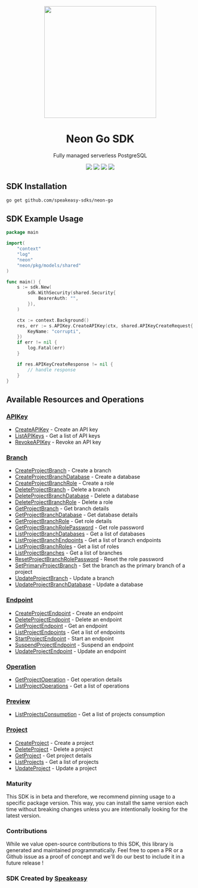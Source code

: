 <div align="center">
    <img src="https://github.com/speakeasy-sdks/neon-go/assets/6267663/c272d080-d133-43a9-a142-8c9508923854" width="300">
    <h1>Neon Go SDK</h1>
   <p>Fully managed serverless PostgreSQL</p>
   <a href="https://neon.tech/docs/introduction"><img src="https://img.shields.io/static/v1?label=Docs&message=API Ref&color=000&style=for-the-badge" /></a>
   <a href="https://github.com/speakeasy-sdks/neon-go/actions"><img src="https://img.shields.io/github/actions/workflow/status/speakeasy-sdks/neon-go/speakeasy_sdk_generation.yml?style=for-the-badge" /></a>
  <a href="https://opensource.org/licenses/MIT"><img src="https://img.shields.io/badge/License-MIT-blue.svg?style=for-the-badge" /></a>
  <a href="https://github.com/speakeasy-sdks/neon-go/releases"><img src="https://img.shields.io/github/v/release/speakeasy-sdks/neon-go?sort=semver&style=for-the-badge" /></a>
</div>

<!-- Start SDK Installation -->
## SDK Installation

```bash
go get github.com/speakeasy-sdks/neon-go
```
<!-- End SDK Installation -->

## SDK Example Usage
<!-- Start SDK Example Usage -->
```go
package main

import(
	"context"
	"log"
	"neon"
	"neon/pkg/models/shared"
)

func main() {
    s := sdk.New(
        sdk.WithSecurity(shared.Security{
            BearerAuth: "",
        }),
    )

    ctx := context.Background()
    res, err := s.APIKey.CreateAPIKey(ctx, shared.APIKeyCreateRequest{
        KeyName: "corrupti",
    })
    if err != nil {
        log.Fatal(err)
    }

    if res.APIKeyCreateResponse != nil {
        // handle response
    }
}
```
<!-- End SDK Example Usage -->

<!-- Start SDK Available Operations -->
## Available Resources and Operations


### [APIKey](docs/apikey/README.md)

* [CreateAPIKey](docs/apikey/README.md#createapikey) - Create an API key
* [ListAPIKeys](docs/apikey/README.md#listapikeys) - Get a list of API keys
* [RevokeAPIKey](docs/apikey/README.md#revokeapikey) - Revoke an API key

### [Branch](docs/branch/README.md)

* [CreateProjectBranch](docs/branch/README.md#createprojectbranch) - Create a branch
* [CreateProjectBranchDatabase](docs/branch/README.md#createprojectbranchdatabase) - Create a database
* [CreateProjectBranchRole](docs/branch/README.md#createprojectbranchrole) - Create a role
* [DeleteProjectBranch](docs/branch/README.md#deleteprojectbranch) - Delete a branch
* [DeleteProjectBranchDatabase](docs/branch/README.md#deleteprojectbranchdatabase) - Delete a database
* [DeleteProjectBranchRole](docs/branch/README.md#deleteprojectbranchrole) - Delete a role
* [GetProjectBranch](docs/branch/README.md#getprojectbranch) - Get branch details
* [GetProjectBranchDatabase](docs/branch/README.md#getprojectbranchdatabase) - Get database details
* [GetProjectBranchRole](docs/branch/README.md#getprojectbranchrole) - Get role details
* [GetProjectBranchRolePassword](docs/branch/README.md#getprojectbranchrolepassword) - Get role password
* [ListProjectBranchDatabases](docs/branch/README.md#listprojectbranchdatabases) - Get a list of databases
* [ListProjectBranchEndpoints](docs/branch/README.md#listprojectbranchendpoints) - Get a list of branch endpoints
* [ListProjectBranchRoles](docs/branch/README.md#listprojectbranchroles) - Get a list of roles
* [ListProjectBranches](docs/branch/README.md#listprojectbranches) - Get a list of branches
* [ResetProjectBranchRolePassword](docs/branch/README.md#resetprojectbranchrolepassword) - Reset the role password
* [SetPrimaryProjectBranch](docs/branch/README.md#setprimaryprojectbranch) - Set the branch as the primary branch of a project
* [UpdateProjectBranch](docs/branch/README.md#updateprojectbranch) - Update a branch
* [UpdateProjectBranchDatabase](docs/branch/README.md#updateprojectbranchdatabase) - Update a database

### [Endpoint](docs/endpoint/README.md)

* [CreateProjectEndpoint](docs/endpoint/README.md#createprojectendpoint) - Create an endpoint
* [DeleteProjectEndpoint](docs/endpoint/README.md#deleteprojectendpoint) - Delete an endpoint
* [GetProjectEndpoint](docs/endpoint/README.md#getprojectendpoint) - Get an endpoint
* [ListProjectEndpoints](docs/endpoint/README.md#listprojectendpoints) - Get a list of endpoints
* [StartProjectEndpoint](docs/endpoint/README.md#startprojectendpoint) - Start an endpoint
* [SuspendProjectEndpoint](docs/endpoint/README.md#suspendprojectendpoint) - Suspend an endpoint
* [UpdateProjectEndpoint](docs/endpoint/README.md#updateprojectendpoint) - Update an endpoint

### [Operation](docs/operation/README.md)

* [GetProjectOperation](docs/operation/README.md#getprojectoperation) - Get operation details
* [ListProjectOperations](docs/operation/README.md#listprojectoperations) - Get a list of operations

### [Preview](docs/preview/README.md)

* [ListProjectsConsumption](docs/preview/README.md#listprojectsconsumption) - Get a list of projects consumption

### [Project](docs/project/README.md)

* [CreateProject](docs/project/README.md#createproject) - Create a project
* [DeleteProject](docs/project/README.md#deleteproject) - Delete a project
* [GetProject](docs/project/README.md#getproject) - Get project details
* [ListProjects](docs/project/README.md#listprojects) - Get a list of projects
* [UpdateProject](docs/project/README.md#updateproject) - Update a project
<!-- End SDK Available Operations -->

### Maturity

This SDK is in beta and therefore, we recommend pinning usage to a specific package version.
This way, you can install the same version each time without breaking changes unless you are intentionally
looking for the latest version.

### Contributions

While we value open-source contributions to this SDK, this library is generated and maintained programmatically.
Feel free to open a PR or a Github issue as a proof of concept and we'll do our best to include it in a future release !

### SDK Created by [Speakeasy](https://docs.speakeasyapi.dev/docs/using-speakeasy/client-sdks)
